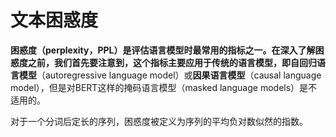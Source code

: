 # 文本困惑度

**困惑度（perplexity，PPL）**是评估语言模型时最常用的指标之一。在深入了解困惑度之前，我们首先要注意到，这个指标主要应用于传统的语言模型，即**自回归语言模型**（autoregressive language model）或**因果语言模型**（causal language model），但是对BERT这样的掩码语言模型（masked language models）是不适用的。

对于一个分词后定长的序列，困惑度被定义为序列的平均负对数似然的指数。